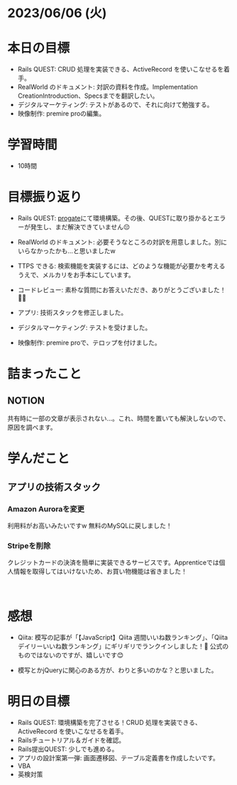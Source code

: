 # 2023/06/06 (火)

# 本日の目標

- Rails QUEST: CRUD 処理を実装できる、ActiveRecord を使いこなせるを着手。
- RealWorld のドキュメント: 対訳の資料を作成。Implementation CreationIntroduction、Specsまでを翻訳したい。
- デジタルマーケティング: テストがあるので、それに向けて勉強する。
- 映像制作: premire proの編集。

# 学習時間
- 10時間

# 目標振り返り

- Rails QUEST: [progate](https://prog-8.com/docs/ruby-env)にて環境構築。その後、QUESTに取り掛かるとエラーが発生し、まだ解決できていません😔

- RealWorld のドキュメント: 必要そうなところの対訳を用意しました。別にいらなかったかも...と思いましたw

- TTPS できる: 検索機能を実装するには、どのような機能が必要かを考えるうえで、メルカリをお手本にしています。

- コードレビュー: 素朴な質問にお答えいただき、ありがとうございました！🙇‍♂️

- アプリ: 技術スタックを修正しました。

- デジタルマーケティング: テストを受けました。

- 映像制作: premire proで、テロップを付けました。

# 詰まったこと

## NOTION
共有時に一部の文章が表示されない...。これ、時間を置いても解決しないので、原因を調べます。

# 学んだこと

## アプリの技術スタック

### Amazon Auroraを変更
利用料がお高いみたいですw 無料のMySQLに戻しました！

### Stripeを削除
クレジットカードの決済を簡単に実装できるサービスです。Apprenticeでは個人情報を取得してはいけないため、お買い物機能は省きました！

<br>

# 感想

- Qiita: 模写の記事が「【JavaScript】Qiita 週間いいね数ランキング」、「Qiita デイリーいいね数ランキング」にギリギリでランクインしました！🎉 公式のものではないのですが、嬉しいです😊

- 模写とかjQueryに関心のある方が、わりと多いのかな？と思いました。

# 明日の目標

- Rails QUEST: 環境構築を完了させる！CRUD 処理を実装できる、ActiveRecord を使いこなせるを着手。
- Railsチュートリアル＆ガイドを確認。
- Rails提出QUEST: 少しでも進める。
- アプリの設計案第一弾: 画面遷移図、テーブル定義書を作成したいです。
- VBA
- 英検対策
